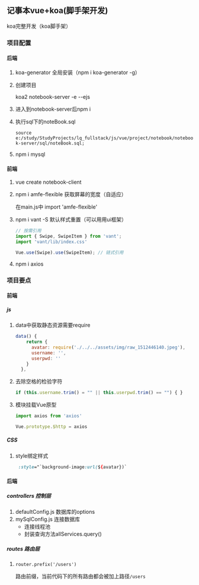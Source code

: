 ## 记事本vue+koa(脚手架开发)

koa完整开发（koa脚手架）

### 项目配置

#### 后端

1. koa-generator 全局安装（npm i koa-generator -g）

2. 创建项目

    koa2 notebook-server -e --ejs

3. 进入到notebook-server后npm i 

4. 执行sql下的noteBook.sql

   `source e:/study/StudyProjects/lq_fullstack/js/vue/project/notebook/notebook-server/sql/noteBook.sql;`

5. npm i mysql

#### 前端

1. vue create notebook-client

2. npm i amfe-flexible 获取屏幕的宽度（自适应）

   在main.js中 import 'amfe-flexible'

3. npm i vant -S 默认样式重置（可以用用ui框架）

   ```js
   // 按需引用
   import { Swipe, SwipeItem } from 'vant';
   import 'vant/lib/index.css'
   
   Vue.use(Swipe).use(SwipeItem); // 链式引用
   ```

4. npm i axios

### 项目要点

#### 前端

##### js

1. data中获取静态资源需要require

   ```js
   data() {
       return {
         avatar: require('./../../assets/img/raw_1512446140.jpeg'),
         username: '',
         userpwd: ''
       }
     },
   ```

2. 去除空格的检验字符

   ```js
   if (this.username.trim() = "" || this.userpwd.trim() == "") { }
   ```

3. 模块挂载Vue原型

   ```js
   import axios from 'axios'
   
   Vue.prototype.$http = axios
   ```

   

##### CSS

1. style绑定样式

   ```css
    :style="`background-image:url(${avatar})`
   ```

#### 后端

##### controllers 控制层

1. defaultConfig.js 数据库的options
2. mySqlConfig.js 连接数据库
   - 连接线程池
   - 封装查询方法allServices.query()

##### routes 路由层

1. `router.prefix('/users')`

   路由前缀，当前代码下的所有路由都会被加上路径`/users`